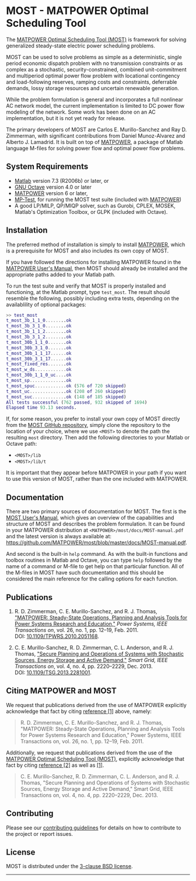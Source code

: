 MOST - MATPOWER Optimal Scheduling Tool
=======================================

The [MATPOWER Optimal Scheduling Tool (MOST)][1] is framework for
solving generalized steady-state electric power scheduling problems.

MOST can be used to solve problems as simple as a deterministic,
single period economic dispatch problem with no transmission
constraints or as complex as a stochastic, security-constrained,
combined unit-commitment and multiperiod optimal power flow
problem with locational contingency and load-following reserves,
ramping costs and constraints, deferrable demands, lossy storage
resources and uncertain renewable generation.

While the problem formulation is general and incorporates a full
nonlinear AC network model, the current implementation is limited to
DC power flow modeling of the network. Some work has been done on an
AC implementation, but it is not yet ready for release.

The primary developers of MOST are Carlos E. Murillo-Sanchez and
Ray D. Zimmerman, with significant contributions from
Daniel Munoz-Alvarez and Alberto J. Lamadrid. It is built on top
of [MATPOWER][2], a package of Matlab language M-files for solving
power flow and optimal power flow problems.

System Requirements
-------------------

*   [Matlab][3] version 7.3 (R2006b) or later, or
*   [GNU Octave][4] version 4.0 or later
*   [MATPOWER][5] version 6 or later,
*   [MP-Test][6], for running the MOST test suite (included with [MATPOWER][5])
*   A good LP/MILP, QP/MIQP solver, such as Gurobi, CPLEX, MOSEK, Matlab's
    Optimization Toolbox, or GLPK (included with Octave).


Installation
------------

The preferred method of installation is simply to install [MATPOWER][3],
which is a prerequisite for MOST and also includes its own copy of MOST.

If you have followed the directions for installing MATPOWER found in 
the [MATPOWER User's Manual][7], then MOST should already be installed and
the appropriate paths added to your Matlab path.

To run the test suite and verify that MOST is properly installed and
functioning, at the Matlab prompt, type `test_most`. The result
should resemble the following, possibly including extra tests,
depending on the availablility of optional packages:
```matlab
>> test_most
t_most_3b_1_1_0........ok
t_most_3b_3_1_0........ok
t_most_3b_1_1_2........ok
t_most_3b_3_1_2........ok
t_most_30b_1_1_0.......ok
t_most_30b_3_1_0.......ok
t_most_30b_1_1_17......ok
t_most_30b_3_1_17......ok
t_most_fixed_res.......ok
t_most_w_ds............ok
t_most_30b_1_1_0_uc....ok
t_most_sp..............ok
t_most_spuc............ok (576 of 720 skipped)
t_most_uc..............ok (208 of 260 skipped)
t_most_suc.............ok (148 of 185 skipped)
All tests successful (762 passed, 932 skipped of 1694)
Elapsed time 93.13 seconds.
```

If, for some reason, you prefer to install your own copy of MOST directly
from the [MOST GitHub repository][1], simply clone the repository to the
location of your choice, where we use `<MOST>` to denote the path the
resulting `most` directory. Then add the following directories to your
Matlab or Octave path:
 *  `<MOST>/lib`
 *  `<MOST>/lib/t`

It is important that they appear before MATPOWER in your path if you want
to use this version of MOST, rather than the one included with MATPOWER.


Documentation
-------------

There are two primary sources of documentation for MOST. The first is
the [MOST User's Manual][8], which gives an overview of the capabilities
and structure of MOST and describes the problem formulation. It
can be found in your MATPOWER distribution at `<MATPOWER>/most/docs/MOST-manual.pdf`
and the latest version is always available at:
<https://github.com/MATPOWER/most/blob/master/docs/MOST-manual.pdf>.

And second is the built-in `help` command. As with the built-in
functions and toolbox routines in Matlab and Octave, you can type `help`
followed by the name of a command or M-file to get help on that particular
function. All of the M-files in MOST have such documentation and this
should be considered the main reference for the calling options for each
function.


Publications
------------

1.  R. D. Zimmerman, C. E. Murillo-Sanchez, and R. J. Thomas,
    ["MATPOWER: Steady-State Operations, Planning and Analysis Tools
    for Power Systems Research and Education,"][12] *Power Systems, IEEE
    Transactions on*, vol. 26, no. 1, pp. 12–19, Feb. 2011.  
    DOI: [10.1109/TPWRS.2010.2051168][11].

2.  C. E. Murillo-Sanchez, R. D. Zimmerman, C. L. Anderson, and
     R. J. Thomas, ["Secure Planning and Operations of Systems with
     Stochastic Sources, Energy Storage and Active Demand,"][12]
     *Smart Grid, IEEE Transactions on*, vol. 4, no. 4, pp. 2220–2229,
     Dec. 2013.  
     DOI: [10.1109/TSG.2013.2281001][12].


Citing MATPOWER and MOST
------------------------

We request that publications derived from the use of MATPOWER explicitly
acknowledge that fact by citing [reference \[1\]][11] above, namely:

>   R. D. Zimmerman, C. E. Murillo-Sanchez, and R. J. Thomas,
    "MATPOWER: Steady-State Operations, Planning and Analysis Tools
    for Power Systems Research and Education," Power Systems, IEEE
    Transactions on, vol. 26, no. 1, pp. 12–19, Feb. 2011.

Additionally, we request that publications derived from the use of
the [MATPOWER Optimal Scheduling Tool (MOST)][1], explicitly
acknowledge that fact by citing [reference \[2\]][12] as well as [\[1\]][11].

>   C. E. Murillo-Sanchez, R. D. Zimmerman, C. L. Anderson, and
    R. J. Thomas, "Secure Planning and Operations of Systems with
    Stochastic Sources, Energy Storage and Active Demand," Smart Grid,
    IEEE Transactions on, vol. 4, no. 4, pp. 2220–2229, Dec. 2013.


Contributing
------------

Please see our [contributing guidelines][9] for details on how to
contribute to the project or report issues.


License
-------

MOST is distributed under the [3-clause BSD license][10].

----
[1]: https://github.com/MATPOWER/most
[2]: http://www.pserc.cornell.edu/matpower/
[3]: https://github.com/MATPOWER/matpower
[4]: http://www.mathworks.com/
[5]: https://www.gnu.org/software/octave/
[6]: https://github.com/MATPOWER/mptest
[7]: https://github.com/MATPOWER/matpower/blob/master/docs/MATPOWER-manual.pdf
[8]: https://github.com/MATPOWER/most/blob/master/docs/MOST-manual.pdf
[9]: CONTRIBUTING.md
[10]: LICENSE
[11]: http://dx.doi.org/10.1109/TPWRS.2010.2051168
[12]: http://dx.doi.org/10.1109/TSG.2013.2281001
